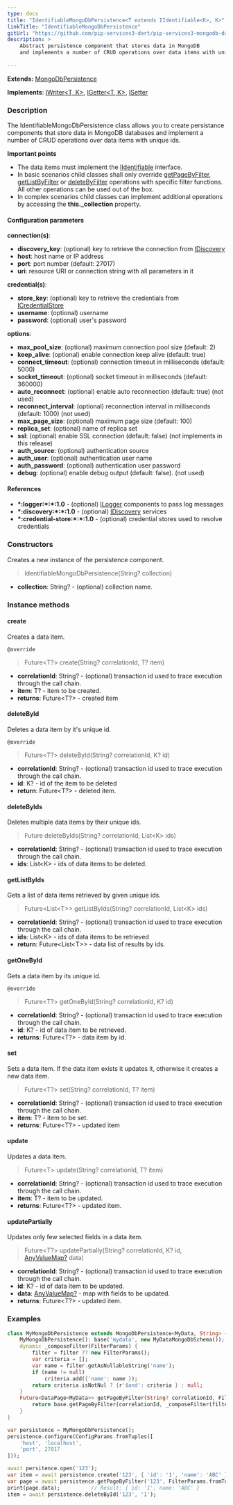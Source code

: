 ```yaml
---
type: docs
title: "IdentifiableMongoDbPersistence<T extends IIdentifiable<K>, K>"
linkTitle: "IdentifiableMongoDbPersistence"
gitUrl: "https://github.com/pip-services3-dart/pip-services3-mongodb-dart"
description: >
    Abstract persistence component that stores data in MongoDB
    and implements a number of CRUD operations over data items with unique ids.
    
---
```


**Extends:** [MongoDbPersistence<T>](../mongodb_persistence)

**Implements**: [IWriter<T, K>](../../../data/core/iwriter), [IGetter<T, K>](../../../data/core/igetter), [ISetter<T>](../../../data/core/isetter)


### Description

The IdentifiableMongoDbPersistence class allows you to create persistance components that store data in MongoDB databases and implement a number of CRUD operations over data items with unique ids.

**Important points**

- The data items must implement the [IIdentifiable](../../../commons/data/iidentifiable) interface.
- In basic scenarios child classes shall only override [getPageByFilter](../mongodb_persistence/#getpagebyfilter), [getListByFilter](../mongodb_persistence/#getlistbyfilter) or [deleteByFilter](../mongodb_persistence/#deletebyfilter)  operations with specific filter functions. All other operations can be used out of the box. 
- In complex scenarios child classes can implement additional operations by accessing the **this._collection** property.

#### Configuration parameters

**connection(s)**:
- **discovery_key**: (optional) key to retrieve the connection from [IDiscovery](../../../components/connect/idiscovery)
- **host**: host name or IP address
- **port**: port number (default: 27017)
- **uri**: resource URI or connection string with all parameters in it

**credential(s)**:
- **store_key**: (optional) key to retrieve the credentials from [ICredentialStore](../../../components/auth/icredential_store)
- **username**: (optional) username
- **password**: (optional) user's password

**options**:
- **max_pool_size**: (optional) maximum connection pool size (default: 2)
- **keep_alive**: (optional) enable connection keep alive (default: true)
- **connect_timeout**: (optional) connection timeout in milliseconds (default: 5000)
- **socket_timeout**: (optional) socket timeout in milliseconds (default: 360000)
- **auto_reconnect**: (optional) enable auto reconnection (default: true) (not used)
- **reconnect_interval**: (optional) reconnection interval in milliseconds (default: 1000) (not used)
- **max_page_size**: (optional) maximum page size (default: 100)
- **replica_set**: (optional) name of replica set
- **ssl**: (optional) enable SSL connection (default: false) (not implements in this release)
- **auth_source**: (optional) authentication source
- **auth_user**: (optional) authentication user name
- **auth_password**: (optional) authentication user password
- **debug**: (optional) enable debug output (default: false). (not used)

#### References
- **\*:logger:\*:\*:1.0** - (optional) [ILogger](../../../components/log/ilogger) components to pass log messages
- **\*:discovery:\*:\*:1.0** - (optional) [IDiscovery](../../../components/connect/idiscovery) services
- **\*:credential-store:\*:\*:1.0** - (optional) credential stores used to resolve credentials



### Constructors
Creates a new instance of the persistence component.

> IdentifiableMongoDbPersistence(String? collection)

- **collection**: String? - (optional) collection name.


### Instance methods


#### create
Creates a data item.

`@override`
> Future\<T?\> create(String? correlationId, T? item)

- **correlationId**: String? - (optional) transaction id used to trace execution through the call chain.
- **item**: T? - item to be created.
- **returns**: Future\<T?\> - created item


#### deleteById
Deletes a data item by it's unique id.

`@override`
> Future\<T?\> deleteById(String? correlationId, K? id)

- **correlationId**: String? - (optional) transaction id used to trace execution through the call chain.
- **id**: K? - id of the item to be deleted
- **return**: Future\<T?\> - deleted item.


#### deleteByIds
Deletes multiple data items by their unique ids.

> Future deleteByIds(String? correlationId, List\<K\> ids)

- **correlationId**: String? - (optional) transaction id used to trace execution through the call chain.
- **ids**: List\<K\> - ids of data items to be deleted.


#### getListByIds
Gets a list of data items retrieved by given unique ids.

> Future\<List\<T\>\> getListByIds(String? correlationId, List\<K\> ids)

- **correlationId**: String? - (optional) transaction id used to trace execution through the call chain.
- **ids**: List\<K\> - ids of data items to be retrieved
- **return**: Future\<List\<T\>\> - data list of results by ids.


#### getOneById
Gets a data item by its unique id.

`@override`
> Future\<T?\> getOneById(String? correlationId, K? id)

- **correlationId**: String? - (optional) transaction id used to trace execution through the call chain.
- **id**: K? - id of data item to be retrieved.
- **returns**: Future\<T?\> - data item by id.


#### set
Sets a data item. If the data item exists it updates it, otherwise it creates a new data item.

> Future\<T?\> set(String? correlationId, T? item)

- **correlationId**: String? - (optional) transaction id used to trace execution through the call chain.
- **item**: T? - item to be set. 
- **returns**: Future\<T?\> - updated item


#### update
Updates a data item.

> Future\<T\> update(String? correlationId, T? item)

- **correlationId**: String? - (optional) transaction id used to trace execution through the call chain.
- **item**: T? - item to be updated.
- **returns**: Future\<T?\> - updated item.


#### updatePartially
Updates only few selected fields in a data item.

> Future\<T?\> updatePartially(String? correlationId, K? id, [AnyValueMap?](../../../commons/data/any_value_map) data)

- **correlationId**: String? - (optional) transaction id used to trace execution through the call chain.
- **id**: K? - id of data item to be updated.
- **data**: [AnyValueMap?](../../../commons/data/any_value_map) - map with fields to be updated.
- **returns**: Future\<T?\> - updated item.

### Examples

```dart
class MyMongoDbPersistence extends MongoDbPersistence<MyData, String> {
    MyMongoDbPersistence(): base('mydata', new MyDataMongoDbSchema());
    dynamic _composeFilter(FilterParams) {
        filter = filter ?? new FilterParams();
        var criteria = [];
        var name = filter.getAsNullableString('name');
        if (name != null)
            criteria.add({'name': name });
        return criteria.isNotNul ? {r'$and': criteria } : null;
    }
    Future<DataPage<MyData>> getPageByFilter(String? correlationId, FilterParams filter, PagingParams paging) async {
        return base.getPageByFilter(correlationId, _composeFilter(filter), paging, null);
    }
}

var persistence = MyMongoDbPersistence();
persistence.configure(ConfigParams.fromTuples([
    'host', 'localhost',
    'port', 27017
]));

await persitence.open('123');
var item = await persistence.create('123', { 'id': '1', 'name': 'ABC' });
var page = await persistence.getPageByFilter('123', FilterParams.fromTuples(['name', 'ABC']), null);
print(page.data);          // Result: { id: '1', name: 'ABC' }
item = await persistence.deleteById('123', '1');

```

